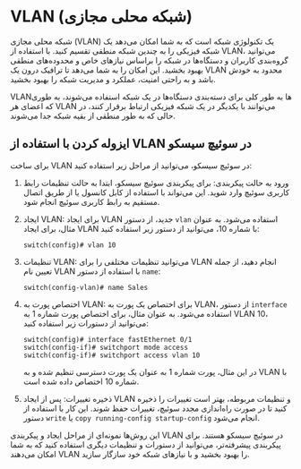 # VLAN (شبکه محلی مجازی)

شبکه محلی مجازی (VLAN) یک تکنولوژی شبکه است که به شما امکان می‌دهد یک شبکه فیزیکی را به چندین شبکه منطقی تقسیم کنید. با استفاده از VLAN، می‌توانید گروه‌بندی کاربران و دستگاه‌ها در شبکه را براساس نیازهای خاص و محدوده‌های منطقی بهبود بخشید. این امکان را به شما می‌دهد تا ترافیک درون یک VLAN محدود به خودش باشد و به راحتی امنیت، عملکرد و مدیریت شبکه را بهبود بخشید.

VLAN‌ها به طور کلی برای دسته‌بندی دستگاه‌ها در یک شبکه استفاده می‌شوند، به طوری که اعضای هر VLAN می‌توانند با یکدیگر در یک شبکه فیزیکی ارتباط برقرار کنند، در حالی که به طور منطقی از بقیه شبکه جدا می‌شوند.

## ایزوله کردن با استفاده از VLAN در سوئیچ سیسکو

برای ساخت VLAN در سوئیچ سیسکو، می‌توانید از مراحل زیر استفاده کنید:

1. ورود به حالت پیکربندی: برای پیکربندی سوئیچ سیسکو، ابتدا به حالت تنظیمات رابط کاربری سوئیچ وارد شوید. این می‌تواند با استفاده از کابل کانسول یا از طریق اتصال مستقیم به رابط کاربری سوئیچ انجام شود.

2. ایجاد VLAN: برای ایجاد VLAN جدید، از دستور `vlan` استفاده می‌شود. به عنوان مثال، برای ایجاد VLAN با شماره 10، می‌توانید از دستور زیر استفاده کنید:

   ```
   switch(config)# vlan 10
   ```

3. تنظیمات VLAN: می‌توانید تنظیمات مختلفی را برای VLAN انجام دهید، از جمله تعیین نام VLAN با استفاده از دستور `name`:

   ```
   switch(config-vlan)# name Sales
   ```

4. اختصاص پورت به VLAN: برای اختصاص یک پورت به VLAN، از دستور `interface` استفاده می‌شود. به عنوان مثال، برای اختصاص پورت شماره 1 به VLAN 10، می‌توانید از دستورات زیر استفاده کنید:

   ```
   switch(config)# interface fastEthernet 0/1
   switch(config-if)# switchport mode access
   switch(config-if)# switchport access vlan 10
   ```

   در این مثال، پورت شماره 1 به عنوان یک پورت دسترسی تنظیم شده و به VLAN با شماره 10 اختصاص داده شده است.

5. ذخیره تغییرات: پس از ایجاد VLAN و تنظیمات مربوطه، بهتر است تغییرات را ذخیره کنید تا در صورت راه‌اندازی مجدد سوئیچ، تغییرات حفظ شوند. این کار با استفاده از دستور `write` یا `copy running-config startup-config` انجام می‌شود.

این روش‌ها نمونه‌ای از مراحل ایجاد و پیکربندی VLAN در سوئیچ سیسکو هستند. برای پیکربندی پیشرفته‌تر، می‌توانید از دستورات و تنظیمات دیگری استفاده کنید که به شما امکان می‌دهند VLAN را بهبود بخشید و با نیازهای شبکه خود سازگار سازید.